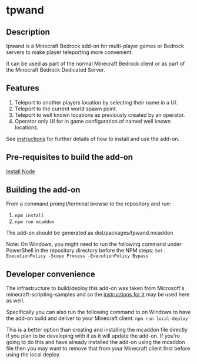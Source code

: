 # tpwand

## Description

tpwand is a Minecraft Bedrock add-on for multi-player games or Bedrock servers to make player teleporting more convenient.

It can be used as part of the normal Minecraft Bedrock client or as part of the Minecraft Bedrock Dedicated Server.

## Features

1) Teleport to another players location by selecting their name in a UI.
2) Teleport to the current world spawn point.
3) Teleport to well known locations as previously created by an operator.
4) Operator only UI for in game configuration of named well known locations.

See [instructions](docs/Instructions.md) for further details of how to install and use the add-on.

## Pre-requisites to build the add-on

[Install Node](https://nodejs.org/en)

## Building the add-on

From a command prompt/terminal browse to the repository and run:

1) `npm install`
2) `npm run mcaddon`

The add-on should be generated as dist/packages/tpwand.mcaddon

Note: On Windows, you might need to run the following command under PowerShell in the repository directory before the NPM steps:
`Set-ExecutionPolicy -Scope Process -ExecutionPolicy Bypass`

## Developer convenience

The infrastructure to build/deploy this add-on was taken from Microsoft's minecraft-scripting-samples and so the [instructions for it](https://github.com/microsoft/minecraft-scripting-samples/blob/main/ts-starter/README.md) may be used here as well.

Specifically you can also run the following command to on Windows to have the add-on build and deliver to your Minecraft client:
`npm run local-deploy`

This is a better option than creating and installing the mcaddon file directly if you plan to be developing with it as it will update the add-on. If you're going to do this and have already installed the add-on using the mcaddon file then you may want to remove that from your Minecraft client first before using the local deploy.

